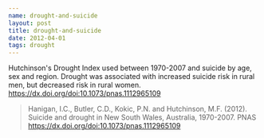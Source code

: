 ```yaml
--- 
name: drought-and-suicide
layout: post
title: drought-and-suicide
date: 2012-04-01
tags: drought
---
```


Hutchinson's Drought Index used between 1970-2007 and suicide by age, sex and region. Drought was associated with increased suicide risk in rural men, but decreased risk in rural women.  [https://dx.doi.org/doi:10.1073/pnas.1112965109
](https://dx.doi.org/doi:10.1073/pnas.1112965109)

> Hanigan, I.C., Butler, C.D., Kokic, P.N. and Hutchinson, M.F. (2012). Suicide and drought in New South Wales, Australia, 1970-2007. PNAS [https://dx.doi.org/doi:10.1073/pnas.1112965109
](https://dx.doi.org/doi:10.1073/pnas.1112965109)
